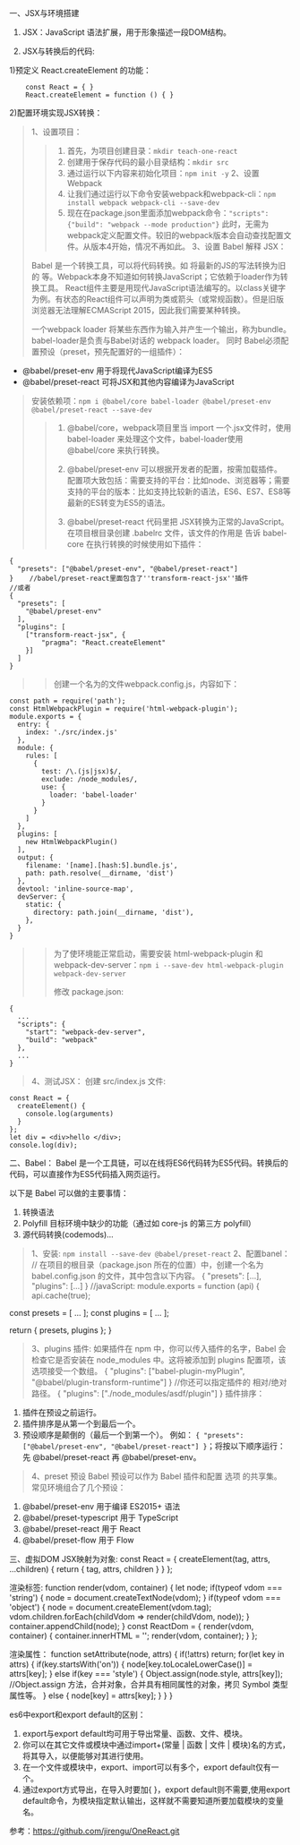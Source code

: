 一、JSX与环境搭建

1. JSX：JavaScript 语法扩展，⽤于形象描述⼀段DOM结构。

2. JSX与转换后的代码:

1)预定义 React.createElement 的功能：
```    
    const React = { }
    React.createElement = function () { }
```
2)配置环境实现JSX转换：
> 
> 1、设置项目：
>> 1. 首先，为项目创建目录：` mkdir teach-one-react `    
>> 2. 创建用于保存代码的最小目录结构：` mkdir src `
>> 3. 通过运行以下内容来初始化项目：` npm init -y `
> 2、设置Webpack
>> 1. 让我们通过运行以下命令安装webpack和webpack-cli：` npm install webpack webpack-cli --save-dev `
>> 2. 现在在package.json里面添加webpack命令：` "scripts": {"build": "webpack --mode production"} `
>> 此时，无需为webpack定义配置文件。较旧的webpack版本会自动查找配置文件。从版本4开始，情况不再如此。
> 3、设置 Babel 解释 JSX：
> 
> Babel 是一个转换工具，可以将代码转换。如 将最新的JS的写法转换为旧的 等。Webpack本身不知道如何转换JavaScript；它依赖于loader作为转换工具。
> React组件主要是用现代JavaScript语法编写的。以class关键字为例。有状态的React组件可以声明为类或箭头（或常规函数）。但是旧版浏览器无法理解ECMAScript 2015，因此我们需要某种转换。
> 
> 一个webpack loader 将某些东西作为输入并产生一个输出，称为bundle。 babel-loader是负责与Babel对话的 webpack loader。
> 同时 Babel必须配置预设（preset，预先配置好的一组插件）：
* @babel/preset-env 用于将现代JavaScript编译为ES5
* @babel/preset-react 可将JSX和其他内容编译为JavaScript
> 
> 安装依赖项：` npm i @babel/core babel-loader @babel/preset-env @babel/preset-react --save-dev `
> 
>> 1. @babel/core，webpack项目里当 import 一个.jsx文件时，使用 babel-loader 来处理这个文件，babel-loader使用 @babel/core 来执行转换。
>> 
>> 2. @babel/preset-env 可以根据开发者的配置，按需加载插件。
配置项大致包括：需要支持的平台：比如node、浏览器等；需要支持的平台的版本：比如支持比较新的语法，ES6、ES7、ES8等最新的ES转变为ES5的语法。
>> 
>> 3. @babel/preset-react 代码里把 JSX转换为正常的JavaScript。
在项目根目录创建 .babelrc 文件，该文件的作用是 告诉 babel-core 在执行转换的时候使用如下插件：
```
{
  "presets": ["@babel/preset-env", "@babel/preset-react"]
}    //babel/preset-react里面包含了''transform-react-jsx''插件
//或者
{
  "presets": [
    "@babel/preset-env"
  ],
  "plugins": [
    ["transform-react-jsx", {
        "pragma": "React.createElement"
    }]
  ]
}
```
>> 创建一个名为的文件webpack.config.js，内容如下：
```
const path = require('path');
const HtmlWebpackPlugin = require('html-webpack-plugin');
module.exports = {
  entry: {
    index: './src/index.js'
  },
  module: {
    rules: [
      {
        test: /\.(js|jsx)$/,
        exclude: /node_modules/,
        use: {
          loader: 'babel-loader'
        }
      }
    ]
  },
  plugins: [
    new HtmlWebpackPlugin()
  ],
  output: {
    filename: '[name].[hash:5].bundle.js',
    path: path.resolve(__dirname, 'dist')
  },
  devtool: 'inline-source-map',
  devServer: {
    static: {
      directory: path.join(__dirname, 'dist'),
    },
  }
}
```
>> 为了使环境能正常启动，需要安装 html-webpack-plugin 和 webpack-dev-server：`npm i --save-dev html-webpack-plugin webpack-dev-server`
>> 
>> 修改 package.json:
```
{
  ...
  "scripts": {
    "start": "webpack-dev-server",
    "build": "webpack"
  },
  ...
}
```

> 4、测试JSX：
> 创建 src/index.js 文件:
```
const React = {
  createElement() {
    console.log(arguments)
  }
};
let div = <div>hello </div>;
console.log(div);
```

二、Babel：
Babel 是一个工具链，可以在线将ES6代码转为ES5代码。转换后的代码，可以直接作为ES5代码插入网页运行。

以下是 Babel 可以做的主要事情：
1. 转换语法
2. Polyfill 目标环境中缺少的功能（通过如 core-js 的第三方 polyfill）
3. 源代码转换(codemods)...
> 1、安装:
`npm install --save-dev @babel/preset-react`
> 2、配置banel：
// 在项目的根目录（package.json 所在的位置）中，创建一个名为 babel.config.json 的文件，其中包含以下内容。
{
  "presets": [...],
  "plugins": [...]
}
//javaScript:
module.exports = function (api) {
  api.cache(true);

  const presets = [ ... ];
  const plugins = [ ... ];

  return {
    presets,
    plugins
  };
}
> 3、plugins 插件:
如果插件在 npm 中，你可以传入插件的名字，Babel 会检查它是否安装在 node_modules 中。这将被添加到 plugins 配置项，该选项接受一个数组。
{
  "plugins": ["babel-plugin-myPlugin", "@babel/plugin-transform-runtime"]
}
//你还可以指定插件的 相对/绝对 路径。
{
  "plugins": ["./node_modules/asdf/plugin"]
}
插件排序：
1. 插件在预设之前运行。
2. 插件排序是从第一个到最后一个。
3. 预设顺序是颠倒的（最后一个到第一个）。
例如：
`{ "presets": ["@babel/preset-env", "@babel/preset-react"] }`；将按以下顺序运行：先 @babel/preset-react 再 @babel/preset-env。
> 4、preset 预设
Babel 预设可以作为 Babel 插件和配置 选项 的共享集。
常见环境组合了几个预设：
1. @babel/preset-env 用于编译 ES2015+ 语法
2. @babel/preset-typescript 用于 TypeScript
3. @babel/preset-react 用于 React
4. @babel/preset-flow 用于 Flow

三、虚拟DOM
JSX映射为对象:
const React = {
  createElement(tag, attrs, ...children) {
    return {
      tag,
       attrs,
       children
     }
  }
};

渲染标签:
function render(vdom, container) {
  let node;
  if(typeof vdom === 'string') {
    node = document.createTextNode(vdom);
  }
  if(typeof vdom === 'object') {
    node = document.createElement(vdom.tag);
    vdom.children.forEach(childVdom => render(childVdom, node));
  }
  container.appendChild(node);
}
const ReactDom = {
  render(vdom, container) {
  container.innerHTML = '';
  render(vdom, container);
  }
};

渲染属性：
function setAttribute(node, attrs) {
   if(!attrs) return;
   for(let key in attrs) {
     if(key.startsWith('on')) {
       node[key.toLocaleLowerCase()] = attrs[key];
    } else if(key === 'style') {
    Object.assign(node.style, attrs[key]);  //Object.assign 方法，合并对象，合并具有相同属性的对象，拷贝 Symbol 类型属性等。
     } else {
    node[key] = attrs[key];
    }
  }
}

es6中export和export default的区别：
1. export与export default均可用于导出常量、函数、文件、模块。
2. 你可以在其它文件或模块中通过import+(常量 | 函数 | 文件 | 模块)名的方式，将其导入，以便能够对其进行使用。
3. 在一个文件或模块中，export、import可以有多个，export default仅有一个。
4. 通过export方式导出，在导入时要加{ }，export default则不需要,使用export default命令，为模块指定默认输出，这样就不需要知道所要加载模块的变量名。

参考：https://github.com/jirengu/OneReact.git
